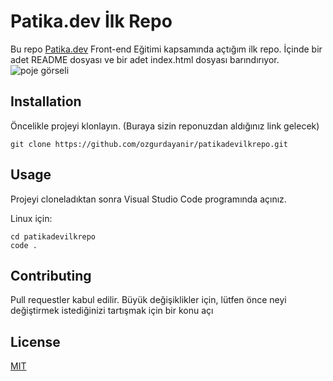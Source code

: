 # Patika.dev İlk Repo
Bu repo [Patika.dev](https://www.patika.dev/) Front-end Eğitimi kapsamında açtığım ilk repo. İçinde bir adet README dosyası ve bir adet index.html dosyası barındırıyor.
![poje görseli](https://github.com/user-attachments/assets/db66d247-b6d8-4b2c-82e4-22a80bb2ed3f)

## Installation
Öncelikle projeyi klonlayın. (Buraya sizin reponuzdan aldığınız link gelecek)
```
git clone https://github.com/ozgurdayanir/patikadevilkrepo.git
```

## Usage
Projeyi cloneladıktan sonra Visual Studio Code programında açınız.

Linux için:
```
cd patikadevilkrepo
code .
```

## Contributing
Pull requestler kabul edilir. Büyük değişiklikler için, lütfen önce neyi değiştirmek istediğinizi tartışmak için bir konu açı

## License
[MIT](https://choosealicense.com/licenses/mit/)
